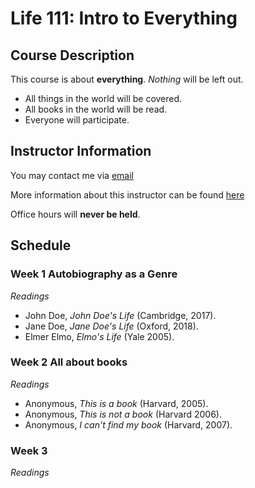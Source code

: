 # Life 111: Intro to Everything

## Course Description

This course is about **everything**. *Nothing* will be left out.

- All things in the world will be covered.
- All books in the world will be read.
- Everyone will participate.

## Instructor Information
You may contact me via [email](mailto:nancyum@binghamton.edu)

More information about this instructor can be found [here](https://www.binghamton.edu/art-history/faculty/nancyum.html)

Office hours will **never be held**.

## Schedule

### Week 1 Autobiography as a Genre

*Readings*

- John Doe, *John Doe's Life* (Cambridge, 2017).
- Jane Doe, *Jane Doe's Life* (Oxford, 2018).
- Elmer Elmo, *Elmo's Life* (Yale 2005).

### Week 2 All about books

*Readings*

- Anonymous, *This is a book* (Harvard, 2005).
- Anonymous, *This is not a book* (Harvard 2006).
- Anonymous, *I can't find my book* (Harvard, 2007).

### Week 3

*Readings*

